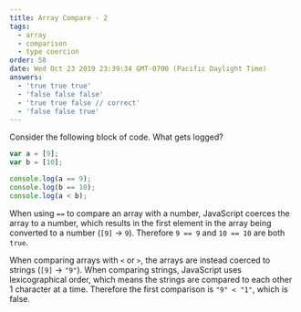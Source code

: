 ```yaml
---
title: Array Compare - 2
tags:
  - array
  - comparison
  - type coercion
order: 58
date: Wed Oct 23 2019 23:39:34 GMT-0700 (Pacific Daylight Time)
answers: 
  - 'true true true'
  - 'false false false'
  - 'true true false // correct'
  - 'false false true'
---
```


Consider the following block of code. What gets logged?

```javascript
var a = [9];
var b = [10];

console.log(a == 9);
console.log(b == 10);
console.log(a < b);
```

<!-- explanation -->

When using `==` to compare an array with a number, JavaScript coerces the array to a number, which results in the first element in the array being converted to a number (`[9]` -> `9`). Therefore `9 == 9` and `10 == 10` are both `true`.

When comparing arrays with `<` or `>`, the arrays are instead coerced to strings (`[9]` -> `"9"`). When comparing strings, JavaScript uses lexicographical order, which means the strings are compared to each other 1 character at a time. Therefore the first comparison is `"9" < "1"`, which is false.
